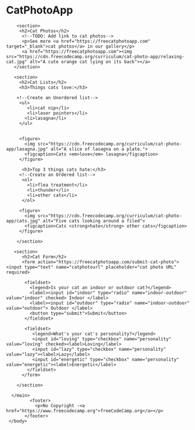 <!DOCTYPE html>
 <html lang="en">

   <head>
      <title>CatPhotoApp</title>
      <meta charset='UTF-8'>
   </head>

   <body>
      <main>
        <h1>CatPhotoApp</h1>

        <section>
         <h2>Cat Photos</h2>
          <!--TODO: Add link to cat photos-->
          <p>See more <a href="https://freecatphotoapp.com" target="_blank">cat photos</a> in our gallery</p>
          <a href="https://freecatphotoapp.com"><img src="https://cdn.freecodecamp.org/curriculum/cat-photo-app/relaxing-cat.jpg" alt="A cute orange cat lying on its back"></a>
       </section>

       <section>
         <h2>Cat Lists</h2>
         <h3>Things cats love:</h3>

        <!--Create an Unordered list-->
         <ul>
            <li>cat nip</li>
            <li>laser pointers</li>
           <li>lasagna</li>
         </ul>

        
         <figure>
           <img src="https://cdn.freecodecamp.org/curriculum/cat-photo-app/lasagna.jpg" alt="A slice of lasagna on a plate.">
           <figcaption>Cats <em>love</em> lasagna</figcaption>
         </figure>

          <h3>Top 3 things cats hate:</h3>
         <!--Create an Ordered list-->
          <ol>
            <li>flea treatment</li>
            <li>thunder</li>
            <li>other cats</li>
          </ol>

         <figure>
           <img src="https://cdn.freecodecamp.org/curriculum/cat-photo-app/cats.jpg" alt="Five cats looking around a filed">
           <figcaption>Cats <strong>hate</strong> other cats</figcaption>
         </figure>

        </section>

       <section>
          <h2>Cat Form</h2>
          <form action="https://freecatphotoapp.com/submit-cat-photo"><input type="text" name="catphotourl" placeholder="cat photo URL" required>
        
           <fieldset>
             <legend>Is your cat an indoor or outdoor cat?</legend>
             <label><input id="indoor" type="radio" name="indoor-outdoor" value="indoor" checked> Indoor </label>
             <label><input id="outdoor" type="radio" name="indoor-outdoor" value="outdoor"> Outdoor </label>
             <button type="submit">Submit</button>
           </fieldset>

           <fieldset>
              <legend>What's your cat's personality?</legend>
              <input id="loving" type="checkbox" name="personality" value="loving" checked><label>Loving</label>
              <input id="lazy" type="checkbox" name="personality" value="lazy"><label>Lazy</label>
              <input id="energetic" type="checkbox" name="personality" value="energetic"><label>Energetic</label>
            </fieldset>
          </form>

        </section>

      </main>
             <footer>
               <p>No Copyright -<a href="https://www.freecodecamp.org">freeCodeCamp.org</a></p>
           </footer>
     </body>
</html>

